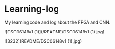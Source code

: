# Learning-log
My learning code and log about the FPGA and CNN.

![DSC06148v1 (1)](/README/DSC06148v1 (1).jpg)

![3232](README/DSC06148v1 (1).jpg)
